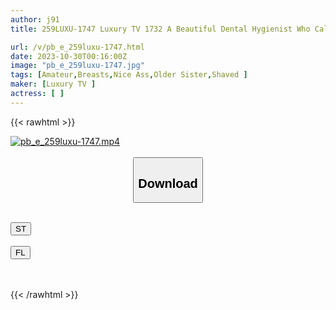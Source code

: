```yaml
---
author: j91
title: 259LUXU-1747 Luxury TV 1732 A Beautiful Dental Hygienist Who Calls Sex Friends Instead Of Masturbating! She Exposes Her Female Face To Long And Intense Sex That You Can’t Enjoy In Private And Gets Wild!

url: /v/pb_e_259luxu-1747.html
date: 2023-10-30T00:16:00Z
image: "pb_e_259luxu-1747.jpg"
tags: [Amateur,Breasts,Nice Ass,Older Sister,Shaved ]
maker: [Luxury TV ]
actress: [ ]
---
```



{{< rawhtml >}}

<div class="video" data-videoid="ePK43xm0POskYy">
    <a href="javascript:;">
        <img src="https://my.j91.asia/v/pb_e_259luxu-1747.jpg" width="WIDTH" height="HEIGHT" alt="pb_e_259luxu-1747.mp4" loading="lazy">
    </a>
</div>

<script type="text/javascript" src="https://j91.asia/asset/on-demand-st.js"></script>

<br>
  <link rel="stylesheet" href="https://j91.asia/asset/bs5.css">
  
  <center>
  <button class="btn btn-primary" type="button" data-bs-toggle="collapse" data-bs-target=".multi-collapse" aria-expanded="false" aria-controls="multiCollapseExample1 multiCollapseExample2"><h2>Download</h2></button></center>
</p>
<div class="row">
  <div class="col">
    <div class="collapse multi-collapse" id="multiCollapseExample1">
      <div class="card card-body">
	      	      <br>
<div class="buttons">  
<a href="https://streamtape.to/v/ePK43xm0POskYy"><button class="btn-hover color-3"><i class="fa fa-download"></i> ST</button></a></div>
    </div>
  </div>
</div>
  <div class="col">
    <div class="collapse multi-collapse" id="multiCollapseExample2">
      <div class="card card-body">
	      <br>
<div class="buttons">
    <a href="https://filelions.online/f/2c5jingbnjnk"><button class="btn-hover color-9"><i class="fa fa-download"></i> FL</button></a></div>
<br><br>
      </div>
    </div>
  </div>
</div>

{{< /rawhtml >}}
